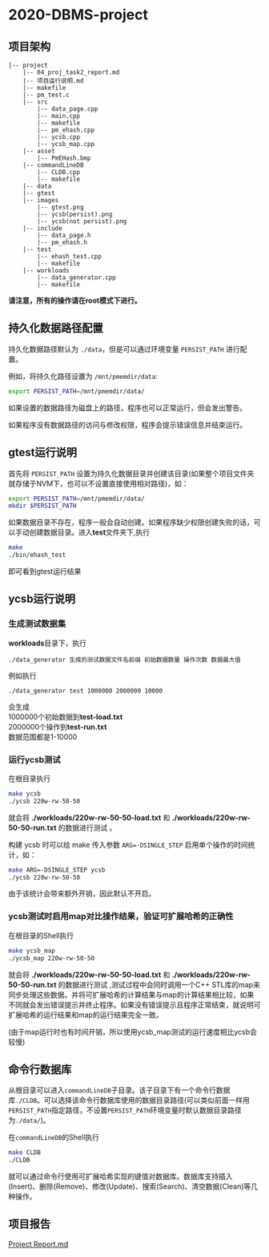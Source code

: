 # 2020-DBMS-project

## 项目架构

```
|-- project
    |-- 04_proj_task2_report.md
    |-- 项目运行说明.md
    |-- makefile
    |-- pm_test.c
    |-- src
        |-- data_page.cpp
        |-- main.cpp
        |-- makefile
        |-- pm_ehash.cpp
        |-- ycsb.cpp
        |-- ycsb_map.cpp
    |-- asset
        |-- PmEHash.bmp
    |-- commandLineDB
        |-- CLDB.cpp
        |-- makefile
    |-- data
    |-- gtest
    |-- images
        |-- gtest.png
        |-- ycsb(persist).png
        |-- ycsb(not persist).png
    |-- include 
        |-- data_page.h
        |-- pm_ehash.h
    |-- test
        |-- ehash_test.cpp
        |-- makefile
    |-- workloads
        |-- data_generator.cpp
        |-- makefile

```

**请注意，所有的操作请在root模式下进行。**

## 持久化数据路径配置
持久化数据路径默认为 `./data`，但是可以通过环境变量 `PERSIST_PATH` 进行配置。

例如，将持久化路径设置为 `/mnt/pmemdir/data`:
```bash
export PERSIST_PATH=/mnt/pmemdir/data/
```

如果设置的数据路径为磁盘上的路径，程序也可以正常运行，但会发出警告。

如果程序没有数据路径的访问与修改权限，程序会提示错误信息并结束运行。

## gtest运行说明

首先将 `PERSIST_PATH` 设置为持久化数据目录并创建该目录(如果整个项目文件夹就存储于NVM下，也可以不设置直接使用相对路径)，如：
``` bash
export PERSIST_PATH=/mnt/pmemdir/data/
mkdir $PERSIST_PATH
```

如果数据目录不存在，程序一般会自动创建。如果程序缺少权限创建失败的话，可以手动创建数据目录。进入**test**文件夹下,执行

``` bash
make
./bin/ehash_test
```

即可看到gtest运行结果

## ycsb运行说明

### 生成测试数据集

**workloads**目录下，执行

``` 
./data_generator 生成的测试数据文件名前缀 初始数据数量 操作次数 数据最大值
```

例如执行    

```
./data_generator test 1000000 2000000 10000
```
会生成    
1000000个初始数据到**test-load.txt**    
2000000个操作到**test-run.txt**    
数据范围都是1-10000    

### 运行ycsb测试

在根目录执行

```bash
make ycsb
./ycsb 220w-rw-50-50
```

就会将 **./workloads/220w-rw-50-50-load.txt** 和 **./workloads/220w-rw-50-50-run.txt** 的数据进行测试 。

构建 ycsb 时可以给 make 传入参数 `ARG=-DSINGLE_STEP` 启用单个操作的时间统计，如：
``` bash
make ARG=-DSINGLE_STEP ycsb
./ycsb 220w-rw-50-50
```

由于该统计会带来额外开销，因此默认不开启。

### ycsb测试时启用map对比操作结果，验证可扩展哈希的正确性

在根目录的Shell执行

```bash
make ycsb_map
./ycsb_map 220w-rw-50-50
```

就会将 **./workloads/220w-rw-50-50-load.txt** 和 **./workloads/220w-rw-50-50-run.txt** 的数据进行测试 ,测试过程中会同时调用一个C++ STL库的map来同步处理这些数据。并将可扩展哈希的计算结果与map的计算结果相比较，如果不同就会发出错误提示并终止程序。如果没有错误提示且程序正常结束，就说明可扩展哈希的运行结果和map的运行结果完全一致。

(由于map运行时也有时间开销，所以使用ycsb_map测试的运行速度相比ycsb会较慢)

## 命令行数据库

从根目录可以进入`commandLineDB`子目录。该子目录下有一个命令行数据库`./CLDB`。可以选择该命令行数据库使用的数据目录路径(可以类似前面一样用`PERSIST_PATH`指定路径，不设置`PERSIST_PATH`环境变量时默认数据目录路径为`./data/`)。

在`commandLineDB`的Shell执行

```bash
make CLDB
./CLDB 
```

就可以通过命令行使用可扩展哈希实现的键值对数据库。数据库支持插入(Insert)、删除(Remove)、修改(Update)、搜索(Search)、清空数据(Clean)等几种操作。

## 项目报告

[Project Report.md](04_proj_task2_report.md)
